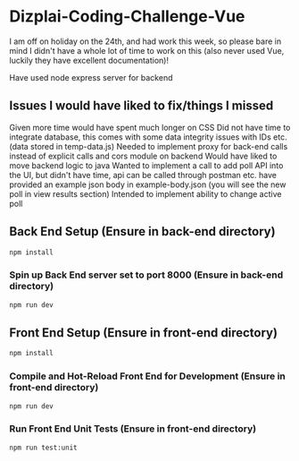 # Dizplai-Coding-Challenge-Vue

I am off on holiday on the 24th, and had work this week, so please bare in mind I didn't have a whole lot of time to work on this (also never used Vue, luckily they have excellent documentation)!

Have used node express server for backend

## Issues I would have liked to fix/things I missed

Given more time would have spent much longer on CSS
Did not have time to integrate database, this comes with some data integrity issues with IDs etc. (data stored in temp-data.js)
Needed to implement proxy for back-end calls instead of explicit calls and cors module on backend
Would have liked to move backend logic to java
Wanted to implement a call to add poll API into the UI, but didn't have time, api can be called through postman etc. have provided an example json body in example-body.json (you will see the new poll in view results section)
Intended to implement ability to change active poll

## Back End Setup (Ensure in back-end directory)

```sh
npm install
```

### Spin up Back End server set to port 8000 (Ensure in back-end directory)

```sh
npm run dev
```

## Front End Setup (Ensure in front-end directory) 

```sh
npm install
```

### Compile and Hot-Reload Front End for Development (Ensure in front-end directory) 

```sh
npm run dev
```

### Run Front End Unit Tests (Ensure in front-end directory) 

```sh
npm run test:unit
```